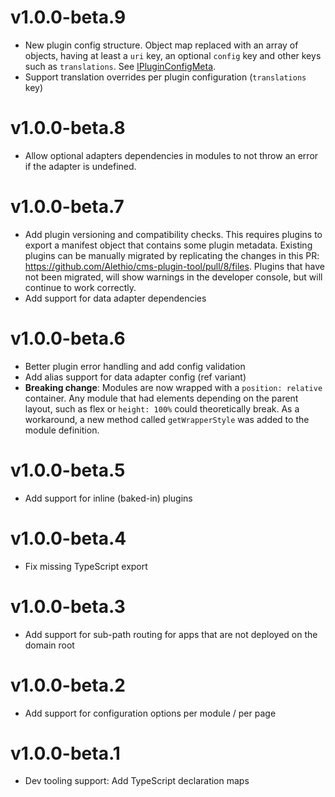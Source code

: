 # v1.0.0-beta.9

- New plugin config structure. Object map replaced with an array of objects, having at least a `uri` key, an optional `config` key and other keys such as `translations`. See [IPluginConfigMeta](./src/IPluginConfigMeta.ts).
- Support translation overrides per plugin configuration (`translations` key)

# v1.0.0-beta.8

- Allow optional adapters dependencies in modules to not throw an error if the adapter is undefined.

# v1.0.0-beta.7

- Add plugin versioning and compatibility checks. This requires plugins to export a manifest object that contains some plugin metadata. Existing plugins can be manually migrated by replicating the changes in this PR: https://github.com/Alethio/cms-plugin-tool/pull/8/files. Plugins that have not been migrated, will show warnings in the developer console, but will continue to work correctly.
- Add support for data adapter dependencies

# v1.0.0-beta.6

- Better plugin error handling and add config validation
- Add alias support for data adapter config (ref variant)
- **Breaking change**: Modules are now wrapped with a `position: relative` container. Any module that had elements depending on the parent layout, such as flex or `height: 100%` could theoretically break. As a workaround, a new method called `getWrapperStyle` was added to the module definition.

# v1.0.0-beta.5

- Add support for inline (baked-in) plugins

# v1.0.0-beta.4

- Fix missing TypeScript export

# v1.0.0-beta.3

- Add support for sub-path routing for apps that are not deployed on the domain root

# v1.0.0-beta.2

- Add support for configuration options per module / per page

# v1.0.0-beta.1

- Dev tooling support: Add TypeScript declaration maps
